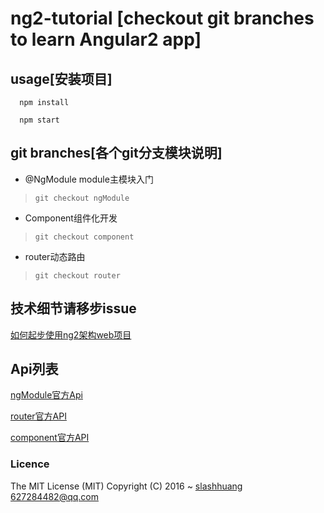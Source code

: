 # ng2-tutorial [checkout git branches to learn Angular2 app] 

## usage[安装项目]
```
  npm install
  
  npm start

```

## git branches[各个git分支模块说明]
- @NgModule module主模块入门 

> ```git checkout ngModule```

- Component组件化开发 

> ```git checkout component```

- router动态路由  

>```git checkout router```

## 技术细节请移步issue
[如何起步使用ng2架构web项目](https://github.com/slashhuang/ng2-tutorial/issues/1)

## Api列表

[ngModule官方Api](https://angular.io/docs/ts/latest/api/core/index/NgModule-interface.html)

[router官方API](https://angular.io/docs/ts/latest/guide/router.html)

[component官方API](https://angular.io/docs/ts/latest/api/core/index/Component-decorator.html)

### Licence  
The MIT License (MIT)
Copyright (C) 2016 ~ [slashhuang](http://github.com/slashhuang) 627284482@qq.com



